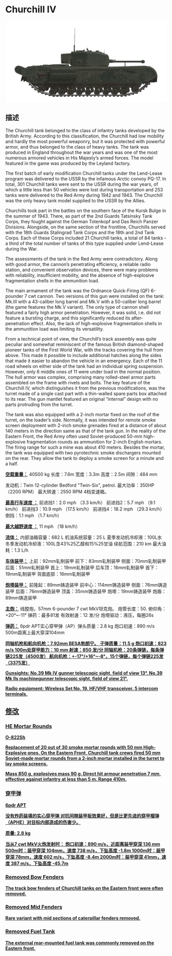 # Churchill IV

![_churchill-iv](../images/_churchill-iv.png)

## 描述

The Churchill tank belonged to the class of infantry tanks developed by the British Army. According to this classification, the Churchill had low mobility and hardly the most powerful weaponry, but it was protected with powerful armor, and thus belonged to the class of heavy tanks. The tank was produced in England throughout the war years and was one of the most numerous armored vehicles in His Majesty’s armed forces. The model featured in the game was produced by the Leyland factory.

The first batch of early modification Churchill tanks under the Lend-Lease program was delivered to the USSR by the infamous Arctic convoy PQ-17. In total, 301 Churchill tanks were sent to the USSR during the war years, of which a little less than 50 vehicles were lost during transportation and 253 tanks were delivered to the Red Army during 1942 and 1943. The Churchill was the only heavy tank model supplied to the USSR by the Allies.

Churchills took part in the battles on the southern face of the Kursk Bulge in the summer of 1943. There, as part of the 2nd Guards Tatsinsky Tank Corps, they fought against the German Totenkopf and Das Reich Panzer Divisions. Alongside, on the same section of the frontline, Churchills served with the 18th Guards Stalingrad Tank Corps and the 18th and 2nd Tank Corps. Each of these Corps included 21 Churchill tanks, a total of 84 tanks - a third of the total number of tanks of this type supplied under Lend-Lease during the War.

The assessments of the tank in the Red Army were contradictory. Along with good armor, the cannon’s penetrating efficiency, a reliable radio station, and convenient observation devices, there were many problems with reliability, insufficient mobility, and the absence of high-explosive fragmentation shells in the ammunition load.

The main armament of the tank was the Ordnance Quick-Firing (QF) 6-pounder 7 cwt cannon. Two versions of this gun were installed on the tank: Mk.III with a 43-caliber long barrel and Mk.V with a 50-caliber long barrel (the game features the Mk.V variant). The only type of cannon shell featured a fairly high armor penetration. However, it was solid, i.e. did not feature a bursting charge, and this significantly reduced its after-penetration effect. Also, the lack of high-explosive fragmentation shells in the ammunition load was limiting its versatility.

From a technical point of view, the Churchill’s track assembly was quite peculiar and somewhat reminiscent of the famous British diamond-shaped pioneer tanks of the First World War, with the tracks covering the hull from above. This made it possible to include additional hatches along the sides that made it easier to abandon the vehicle in an emergency. Each of the 11 road wheels on either side of the tank had an individual spring suspension. However, only 6 middle ones of 11 were under load in the normal position. The hull armor was complex, comprising many rolled-steel armor parts assembled on the frame with rivets and bolts. The key feature of the Churchill IV, which distinguishes it from the previous modifications, was the turret made of a single cast part with a thin-walled spare parts box attached to its rear. The gun mantlet featured an original “internal” design with no parts protruding from the turret.

The tank was also equipped with a 2-inch mortar fixed on the roof of the turret, on the loader’s side. Normally, it was intended for remote smoke screen deployment with 2-inch smoke grenades fired at a distance of about 140 meters in the direction same as that of the tank gun. In the reality of the Eastern Front, the Red Army often used Soviet-produced 50-mm high-explosive fragmentation rounds as ammunition for 2-inch English mortars. The firing range for such a mine was about 410 meters. Besides the mortar, the tank was equipped with two pyrotechnic smoke dischargers mounted on the rear. They allow the tank to deploy a smoke screen for a minute and a half.

<b><u>空载重量：</u></b> 40500 kg
长度：7.6m
宽度：3.3m
高度：2.5m
间隙：484 mm

发动机：Twin 12-cylinder Bedford "Twin-Six", petrol.
最大功率：350HP（2200 RPM）
最大转速：2550 RPM
4档变速箱。

<b><u>最高行车速度 ：</u></b>
前进挡1：2.0 mph （3.3 km/h）
前进挡2：5.7 mph （9.1 km/h）
前进挡3：10.9 mph （17.5 km/h）
前进挡4：18.2 mph （29.3 km/h）
倒挡：1.1 mph （1.7 km/h）

<b><u>最大越野速度 ：</u></b> 11 mph （18 km/h）

<b><u>流体：</u></b>
内部油箱容量：682 L
机油系统容量：25 L
夏季发动机冷却液：100L水
冬季发动机冷却液：100L含43%25乙醇和15%25甘油
续航范围：210 km
最大油耗：1.3 L/h

<b><u>车体装甲：</u></b>
上前：92mm轧制装甲
前下：83mm轧制装甲
侧面：70mm轧制装甲
后面：51mm轧制装甲
首上：19mm轧制装甲
后车顶：16mm轧制装甲
首下：19mm轧制装甲
背面底部：16mm轧制装甲

<b><u>炮塔装甲：</u></b>
前隆起：89mm铸造装甲
前中心：114mm铸造装甲
侧面：76mm铸造装甲
后面：76mm铸造装甲
顶盖：35mm铸造装甲
炮塔：19mm铸造装甲
炮盾：89mm铸造装甲

<b><u>主炮：</u></b> 线膛炮，57mm 6-pounder 7 cwt MkV坦克炮。
炮管长度：50.
俯仰角：+20°~-11°
弹药：最多81发
有效射速：12 发/分
炮塔驱动：液压，每圈26s

<b><u>弹药：</u></b>
6pdr APT实心穿甲弹（AP）弹头质量：2.8 kg 炮口初速：890 m/s 500m距离上最大穿深104mm

<b><u>同轴机枪和航向机枪：7.92mm BESA勃朗宁。
子弹质量：11.5 g
炮口初速：823 m/s
100m处穿甲能力：10 mm
射速：850 发/分
同轴机枪：20条弹链，每条弹链225发（4500发）
航向机枪：+-17°/+16°~-8°，15个弹链，每个弹链225发（3375发）

<b><u>Gunsights:</u></b>
No.39 Mk IV gunner telescopic sight, field of view 13°.
No.39 Mk IIs machinegunner telescopic sight, field of view 21°.

<b><u>Radio equipment:</u></b>
Wireless Set No. 19. HF/VHF transceiver.
5 intercom terminals.


## 修改


### HE Mortar Rounds

O-822Sh

Replacement of 20 out of 30 smoke mortar rounds with 50 mm High-Explosive ones. On the Eastern Front, Churchill tank crews fired 50 mm Soviet-made mortar rounds from a 2-inch mortar installed in the turret to lay smoke screens.

Mass 850 g, explosives mass 90 g.
Direct hit armour penetration 7 mm, effective against infantry at less than 5 m.
Range 410m.

### 穿甲弹

6pdr APT

没有炸药装填的实心穿甲弹 对抗间隙装甲板效果好，但是比更先进的穿甲榴弹（APHE）对目标内部造成的伤害少。

质量: 2.8 kg

当从7 cwt MkV火炮发射时：
炮口初速：890 m/s，近距离装甲穿深 136 mm
500m时：装甲穿深 104mm，速度 738 m/s，下坠高度 -1.8m
1000m时：装甲穿深 78mm，速度 602 m/s，下坠高度 -8.4m
2000m时：装甲穿深 41mm，速度 387 m/s，下坠高度 -45.7m

### Removed Bow Fenders

The track bow fenders of Churchill tanks on the Eastern front were often removed.

### Removed Mid Fenders

Rare variant with mid sections of caterpillar fenders removed.

### Removed Fuel Tank

The external rear-mounted fuel tank was commonly removed on the Eastern front.

